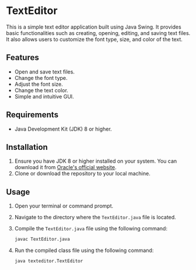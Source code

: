 # TextEditor

This is a simple text editor application built using Java Swing. It provides basic functionalities such as creating, opening, editing, and saving text files. It also allows users to customize the font type, size, and color of the text.

## Features

- Open and save text files.
- Change the font type.
- Adjust the font size.
- Change the text color.
- Simple and intuitive GUI.

## Requirements

- Java Development Kit (JDK) 8 or higher.

## Installation

1. Ensure you have JDK 8 or higher installed on your system. You can download it from [Oracle's official website](https://www.oracle.com/java/technologies/javase-downloads.html).
2. Clone or download the repository to your local machine.

## Usage

1. Open your terminal or command prompt.
2. Navigate to the directory where the `TextEditor.java` file is located.
3. Compile the `TextEditor.java` file using the following command:

    ```sh
    javac TextEditor.java
    ```

4. Run the compiled class file using the following command:

    ```sh
    java texteditor.TextEditor
